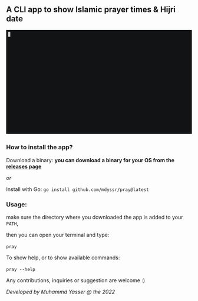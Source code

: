 ## A CLI app to show Islamic prayer times & Hijri date

![demo](pray.gif)

### How to install the app?

Download a binary:
**you can download a binary for your OS from the [releases page](https://github.com/mdyssr/prayer-times-cli/releases)**

*or*

Install with Go:
`
go install github.com/mdyssr/pray@latest
`

### Usage:

make sure the directory where you downloaded the app is added to your `PATH`,

then you can open your terminal and type:

`
pray
`

To show help, or to show available commands:

`
pray --help
`

Any contributions, inquiries or suggestion are welcome :)

*Developed by Muhammd Yasser @ the 2022*
